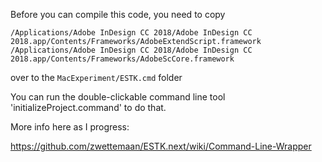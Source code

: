 Before you can compile this code, you need to copy 
```
/Applications/Adobe InDesign CC 2018/Adobe InDesign CC 2018.app/Contents/Frameworks/AdobeExtendScript.framework
/Applications/Adobe InDesign CC 2018/Adobe InDesign CC 2018.app/Contents/Frameworks/AdobeScCore.framework
```
over to the `MacExperiment/ESTK.cmd` folder

You can run the double-clickable command line tool 'initializeProject.command' to do that.

More info here as I progress:

https://github.com/zwettemaan/ESTK.next/wiki/Command-Line-Wrapper